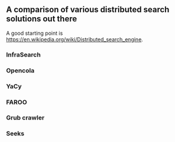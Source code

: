 ## A comparison of various distributed search solutions out there

A good starting point is https://en.wikipedia.org/wiki/Distributed_search_engine.

### InfraSearch

### Opencola

### YaCy

### FAROO

### Grub crawler

### Seeks
